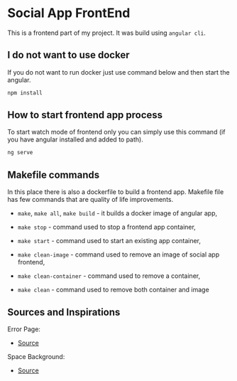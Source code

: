 # Social App FrontEnd

This is a frontend part of my project. It was build using `angular cli`.

## I do not want to use docker

If you do not want to run docker just use command below and then start the angular.

```bash
npm install
```

## How to start frontend app process

To start watch mode of frontend only you can simply use this command (if you have angular installed and added to path).

```bash
ng serve
```

## Makefile commands

In this place there is also a dockerfile to build a frontend app.
Makefile file has few commands that are quality of life improvements.

* `make`, `make all`, `make build` - it builds a docker image of
  angular app,

* `make stop` - command used to stop a frontend app container,

* `make start` - command used to start an existing app container,

* `make clean-image` - command used to remove an image of social app frontend,

* `make clean-container` - command used to remove a container,

* `make clean` - command used to remove both container and image

## Sources and Inspirations

Error Page:

* [Source](https://www.mantralabsglobal.com/404)

Space Background:

* [Source](https://wallpapercave.com/black-space-wallpaper-hd)
